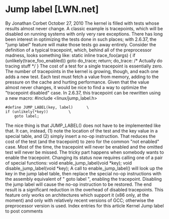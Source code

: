 # Jump label [LWN.net]

By
Jonathan Corbet
October 27, 2010
The kernel is filled with tests whose results almost never change.  A
classic example is tracepoints, which will be disabled on running systems
with only very rare exceptions.  There has long been interest in optimizing
the tests done in such places; with 2.6.37, the "jump label" feature
will make those tests go away entirely.
Consider the definition of a typical tracepoint, which, behind all of the
preprocessor madness, looks something like:
static inline trace_foo(args)
    {
  	if (unlikely(trace_foo_enabled))
	    goto do_trace;
        return;
    do_trace:
	/* Actually do tracing stuff */
    }
The cost of a test for a single tracepoint is essentially zero.  The number
of tracepoints in the kernel is growing, though, and each one adds a new
test.  Each test must fetch a value from memory, adding to the pressure on
the cache and hurting performance.  Given that the value almost never changes, it
would be nice to find a way to optimize the "tracepoint disabled" case.
In 2.6.37, this tracepoint can be rewritten using a new macro:
#include <linux/jump_label.h>

    #define JUMP_LABEL(key, label)		\
	if (unlikely(*key))			\
		goto label;
The nice thing is that
JUMP_LABEL()
does not have to be
implemented like that.  It can, instead, (1) note the location of the
test and the
key
value in a special table, and (2) simply
insert a no-op instruction.  That reduces the cost of the test (and the
tracepoint) to zero for the common "not enabled" case.  Most of the time,
the tracepoint will never be enabled and the omitted test will never be
missed.
The tricky part happens when somebody wants to enable the tracepoint.
Changing its status now requires calling one of a pair of special
functions:
void enable_jump_label(void *key);
    void disable_jump_label(void *key);
A call to
enable_jump_label()
will look up the key in the jump
label table, then replace the special no-op instructions with the assembly
equivalent of "
goto label
", enabling the tracepoint.
Disabling the jump label will cause the no-op instruction to be restored.
The end result is a significant reduction in the overhead of disabled
tracepoints.  This feature only works on architectures which support it
(x86 only, at the moment) and only with relatively recent versions of GCC;
otherwise the preprocessor version is used.
Index entries for this article
Kernel
Jump label
to post comments